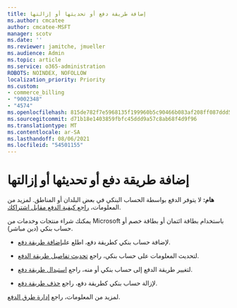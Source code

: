 ```yaml
---
title: إضافة طريقة دفع أو تحديثها أو إزالتها
ms.author: cmcatee
author: cmcatee-MSFT
manager: scotv
ms.date: ''
ms.reviewer: jamitche, jmueller
ms.audience: Admin
ms.topic: article
ms.service: o365-administration
ROBOTS: NOINDEX, NOFOLLOW
localization_priority: Priority
ms.custom:
- commerce_billing
- "9002348"
- "4574"
ms.openlocfilehash: 815de782f7e5968135f199960b5c90466b083af208ff087ddd5688539c27b592
ms.sourcegitcommit: d71b18e1403859fbfc45ddd9a57c8ab68f4d9f96
ms.translationtype: MT
ms.contentlocale: ar-SA
ms.lasthandoff: 08/06/2021
ms.locfileid: "54501155"
---
```

# <a name="add-update-or-remove-payment-method"></a>إضافة طريقة دفع أو تحديثها أو إزالتها

**هام:** لا يتوفر الدفع بواسطة الحساب البنكي في بعض البلدان أو المناطق. لمزيد من المعلومات، [راجع كيفية الدفع مقابل اشتراكك](/microsoft-365/commerce/billing-and-payments/pay-for-your-subscription). 

يمكنك شراء منتجات وخدمات من Microsoft باستخدام بطاقة ائتمان أو بطاقة خصم أو حساب بنكي (دين مباشر).

- لإضافة حساب بنكي كطريقة دفع، اطلع على[إضافة طريقة دفع](/microsoft-365/commerce/billing-and-payments/manage-payment-methods#add-a-payment-method).

- لتحديث المعلومات على حساب بنكي، راجع [تحديث تفاصيل طريقة الدفع](/microsoft-365/commerce/billing-and-payments/manage-payment-methods#update-payment-method-details).

- لتغيير طريقة الدفع إلى حساب بنكي أو منه، راجع [استبدال طريقة دفع](/microsoft-365/commerce/billing-and-payments/manage-payment-methods#replace-a-payment-method).

- لإزالة حساب بنكي كطريقة دفع، راجع [حذف طريقة دفع](/microsoft-365/commerce/billing-and-payments/manage-payment-methods#delete-a-payment-method).

لمزيد من المعلومات، راجع [إدارة طرق الدفع](/microsoft-365/commerce/billing-and-payments/manage-payment-methods).
